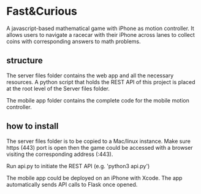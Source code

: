 # Fast&Curious

A javascript-based mathematical game with iPhone as motion controller. It allows users to navigate a racecar with their iPhone across lanes to collect coins with corresponding answers to math problems.

## structure

The server files folder contains the web app and all the necessary resources. 
A python script that holds the REST API of this project is placed at the root level of the Server files folder. 

The mobile app folder contains the complete code for the mobile motion controller. 

## how to install

The server files folder is to be copied to a Mac/linux instance.
Make sure https (443) port is open then the game could be accessed with a browser visiting the corresponding address (:443).

Run api.py to initiate the REST API (e.g.  'python3 api.py') 

The mobile app could be deployed on an iPhone with Xcode. The app automatically sends API calls to Flask once opened.   
